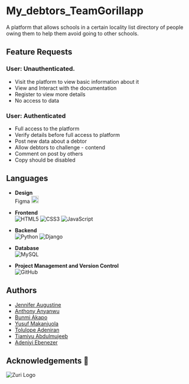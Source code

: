 # My_debtors_TeamGorillapp

A platform that allows schools in a certain locality list directory of people owing them to help them avoid going to other schools.


## Feature Requests

### User: Unauthenticated.

- Visit the platform to view basic information about it
- View and Interact with the documentation
- Register to view more details
- No access to data

### User: Authenticated
- Full access to the platform
- Verify details before full access to platform
- Post new data about a debtor
- Allow debtors to challenge - contend
- Comment on post by others
- Copy should be disabled

## Languages

* __Design__<br/> Figma <img src="https://res.cloudinary.com/dc29czhf9/image/upload/v1659109673/Figma-logo_pw2gqg.svg" width="20" height="20">

* __Frontend__<br/>
![HTML5](https://img.shields.io/badge/html5-%23E34F26.svg?style=for-the-badge&logo=html5&logoColor=white)
![CSS3](https://img.shields.io/badge/css3-%231572B6.svg?style=for-the-badge&logo=css3&logoColor=white)
![JavaScript](https://img.shields.io/badge/javascript-%23323330.svg?style=for-the-badge&logo=javascript&logoColor=%23F7DF1E)

* __Backend__<br/>
![Python](https://img.shields.io/badge/python-3670A0?style=for-the-badge&logo=python&logoColor=ffdd54)
![Django](https://img.shields.io/badge/django-%23092E20.svg?style=for-the-badge&logo=django&logoColor=white)

* __Database__<br/>
![MySQL](https://img.shields.io/badge/mysql-%2300f.svg?style=for-the-badge&logo=mysql&logoColor=white)

* __Project Management and Version Control__<br/>
![GitHub](https://img.shields.io/badge/github-%23121011.svg?style=for-the-badge&logo=github&logoColor=white)

## Authors
- [Jennifer Augustine ](https://www.github.com/JnnyAdah)
- [Anthony Anyanwu](https://www.github.com/tonyanyanwu5448)
- [Bunmi Akapo](https://www.github.com/B-Akapo)
- [Yusuf Makanjuola](https://www.github.com/uumak)
- [Tolulope Adeniran](https://www.github.com/TolexA)
- [Tiamiyu Abdulmujeeb](https://www.github.com/abdulmujeeb29)
- [Adeniyi Ebenezer](https://www.github.com/tonyanyanwu5448)


## Acknowledgements 🚀 

<p>
  <img src="https://res.cloudinary.com/zuri-team/image/upload/zuriboard/tenant-logo/wmqxdxt4skv05wsvc21o.png"
       alt="Zuri Logo"
  >
</p>


